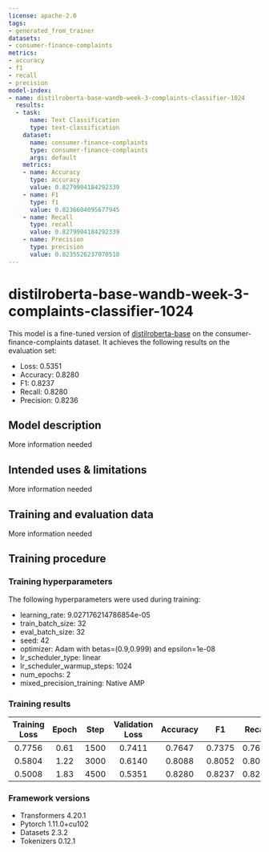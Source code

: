 ```yaml
---
license: apache-2.0
tags:
- generated_from_trainer
datasets:
- consumer-finance-complaints
metrics:
- accuracy
- f1
- recall
- precision
model-index:
- name: distilroberta-base-wandb-week-3-complaints-classifier-1024
  results:
  - task:
      name: Text Classification
      type: text-classification
    dataset:
      name: consumer-finance-complaints
      type: consumer-finance-complaints
      args: default
    metrics:
    - name: Accuracy
      type: accuracy
      value: 0.8279904184292339
    - name: F1
      type: f1
      value: 0.8236604095677945
    - name: Recall
      type: recall
      value: 0.8279904184292339
    - name: Precision
      type: precision
      value: 0.8235526237070518
---
```


<!-- This model card has been generated automatically according to the information the Trainer had access to. You
should probably proofread and complete it, then remove this comment. -->

# distilroberta-base-wandb-week-3-complaints-classifier-1024

This model is a fine-tuned version of [distilroberta-base](https://huggingface.co/distilroberta-base) on the consumer-finance-complaints dataset.
It achieves the following results on the evaluation set:
- Loss: 0.5351
- Accuracy: 0.8280
- F1: 0.8237
- Recall: 0.8280
- Precision: 0.8236

## Model description

More information needed

## Intended uses & limitations

More information needed

## Training and evaluation data

More information needed

## Training procedure

### Training hyperparameters

The following hyperparameters were used during training:
- learning_rate: 9.027176214786854e-05
- train_batch_size: 32
- eval_batch_size: 32
- seed: 42
- optimizer: Adam with betas=(0.9,0.999) and epsilon=1e-08
- lr_scheduler_type: linear
- lr_scheduler_warmup_steps: 1024
- num_epochs: 2
- mixed_precision_training: Native AMP

### Training results

| Training Loss | Epoch | Step | Validation Loss | Accuracy | F1     | Recall | Precision |
|:-------------:|:-----:|:----:|:---------------:|:--------:|:------:|:------:|:---------:|
| 0.7756        | 0.61  | 1500 | 0.7411          | 0.7647   | 0.7375 | 0.7647 | 0.7606    |
| 0.5804        | 1.22  | 3000 | 0.6140          | 0.8088   | 0.8052 | 0.8088 | 0.8077    |
| 0.5008        | 1.83  | 4500 | 0.5351          | 0.8280   | 0.8237 | 0.8280 | 0.8236    |


### Framework versions

- Transformers 4.20.1
- Pytorch 1.11.0+cu102
- Datasets 2.3.2
- Tokenizers 0.12.1
